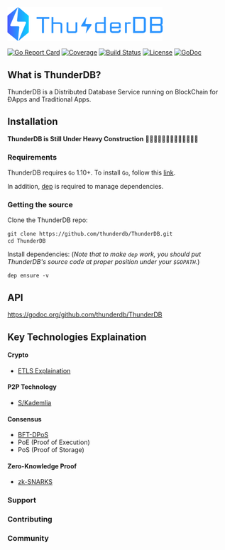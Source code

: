 <img src="logo/logo_blue.png" width=350>

[![Go Report Card](https://goreportcard.com/badge/github.com/thunderdb/ThunderDB?style=flat-square)](https://goreportcard.com/report/github.com/thunderdb/ThunderDB)
[![Coverage](https://codecov.io/gh/thunderdb/ThunderDB/branch/develop/graph/badge.svg)](https://codecov.io/gh/thunderdb/ThunderDB)
[![Build Status](https://travis-ci.org/thunderdb/ThunderDB.png?branch=develop)](https://travis-ci.org/thunderdb/ThunderDB)
[![License](https://img.shields.io/badge/License-Apache%202.0-blue.svg)](https://opensource.org/licenses/Apache-2.0)
[![GoDoc](https://img.shields.io/badge/godoc-reference-blue.svg)](https://godoc.org/github.com/thunderdb/ThunderDB)

## What is ThunderDB?

ThunderDB is a Distributed Database Service running on BlockChain for ĐApps and Traditional Apps.

## Installation
**ThunderDB is Still Under Heavy Construction**
🚧🚧🚧🚧👷👷👷👷👷🚧🚧🚧🚧


### Requirements

ThunderDB requires `Go` 1.10+. To install `Go`, follow this [link](https://golang.org/doc/install). 

In addition, [dep](https://github.com/golang/dep) is required to manage dependencies. 

### Getting the source

Clone the ThunderDB repo:

```
git clone https://github.com/thunderdb/ThunderDB.git
cd ThunderDB
```

Install dependencies:
(*Note that to make `dep` work, you should put ThunderDB's source code at proper position under your `$GOPATH`.*)

```
dep ensure -v
```

## API
https://godoc.org/github.com/thunderdb/ThunderDB

## Key Technologies Explaination

#### Crypto

- [ETLS Explaination](https://github.com/thunderdb/research/wiki/ETLS(Enhanced-Transport-Layer-Security))

#### P2P Technology

- [S/Kademlia](https://github.com/thunderdb/research/wiki/Secure-Kademlia)

#### Consensus

- [BFT-DPoS](https://github.com/thunderdb/research/wiki/BFT-DPoS)
- PoE (Proof of Execution)
- PoS (Proof of Storage)

#### Zero-Knowledge Proof

- [zk-SNARKS](https://github.com/thunderdb/research/wiki/zk-SNARKS)


### Support

### Contributing

### Community


